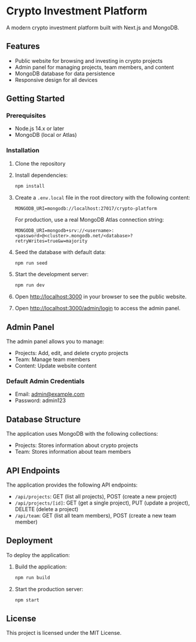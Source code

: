 # Crypto Investment Platform

A modern crypto investment platform built with Next.js and MongoDB.

## Features

- Public website for browsing and investing in crypto projects
- Admin panel for managing projects, team members, and content
- MongoDB database for data persistence
- Responsive design for all devices

## Getting Started

### Prerequisites

- Node.js 14.x or later
- MongoDB (local or Atlas)

### Installation

1. Clone the repository
2. Install dependencies:
   ```bash
   npm install
   ```
3. Create a `.env.local` file in the root directory with the following content:
   ```
   MONGODB_URI=mongodb://localhost:27017/crypto-platform
   ```
   For production, use a real MongoDB Atlas connection string:
   ```
   MONGODB_URI=mongodb+srv://<username>:<password>@<cluster>.mongodb.net/<database>?retryWrites=true&w=majority
   ```

4. Seed the database with default data:
   ```bash
   npm run seed
   ```

5. Start the development server:
   ```bash
   npm run dev
   ```

6. Open [http://localhost:3000](http://localhost:3000) in your browser to see the public website.
7. Open [http://localhost:3000/admin/login](http://localhost:3000/admin/login) to access the admin panel.

## Admin Panel

The admin panel allows you to manage:

- Projects: Add, edit, and delete crypto projects
- Team: Manage team members
- Content: Update website content

### Default Admin Credentials

- Email: admin@example.com
- Password: admin123

## Database Structure

The application uses MongoDB with the following collections:

- Projects: Stores information about crypto projects
- Team: Stores information about team members

## API Endpoints

The application provides the following API endpoints:

- `/api/projects`: GET (list all projects), POST (create a new project)
- `/api/projects/[id]`: GET (get a single project), PUT (update a project), DELETE (delete a project)
- `/api/team`: GET (list all team members), POST (create a new team member)

## Deployment

To deploy the application:

1. Build the application:
   ```bash
   npm run build
   ```

2. Start the production server:
   ```bash
   npm start
   ```

## License

This project is licensed under the MIT License. 